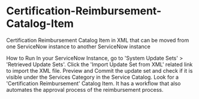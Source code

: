 # Certification-Reimbursement-Catalog-Item
Certification Reimbursement Catalog Item in XML that can be moved from one ServiceNow instance to another ServiceNow instance

How to Run
In your ServiceNow Instance, go to 'System Update Sets' > 'Retrieved Update Sets'. Click the 'Import Update Set from XML' related link to import the XML file. Preview and Commit the update set and check if it is visible under the Services Category in the Service Catalog. Look for a 'Certification Reimbursement' Catalog Item. 
It has a workflow that also automates the approval process of the reimbursement process. 
